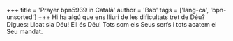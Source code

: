 +++
title = 'Prayer bpn5939 in Català'
author = 'Báb'
tags = ['lang-ca', 'bpn-unsorted']
+++
Hi ha algú que ens lliuri de les dificultats tret de Déu? Digues: Lloat sia Déu! Ell és Déu! Tots som els Seus serfs i tots acatem el Seu mandat.
